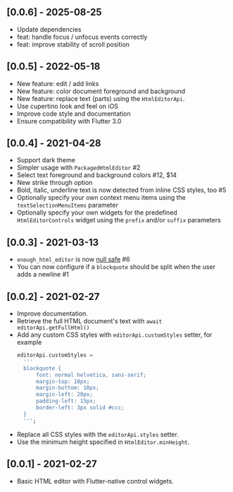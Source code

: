 ## [0.0.6] - 2025-08-25
- Update dependencies
- feat: handle focus / unfocus events correctly
- feat: improve stability of scroll position

## [0.0.5] - 2022-05-18
- New feature: edit / add links
- New feature: color document foreground and background
- New feature: replace text (parts) using the `HtmlEditorApi`.
- Use cupertino look and feel on iOS
- Improve code style and documentation
- Ensure compatibility with Flutter 3.0

## [0.0.4] - 2021-04-28
- Support dark theme
- Simpler usage with `PackagedHtmlEditor` #2
- Select text foreground and background colors #12, $14
- New strike through option
- Bold, italic, underline text is now detected from inline CSS styles, too #5
- Optionally specify your own context menu items using the `textSelectionMenuItems` parameter
- Optionally specify your own widgets for the predefined `HtmlEditorControls` widget using the `prefix` and/or `suffix` parameters


## [0.0.3] - 2021-03-13
- `enough_html_editor` is now [null safe](https://dart.dev/null-safety/tour) #6
- You can now configure if a `blockquote` should be split when the user adds a newline #1


## [0.0.2] - 2021-02-27

* Improve documentation.
* Retrieve the full HTML document's text with `await editorApi.getFullHtml()`
* Add any custom CSS styles with `editorApi.customStyles` setter, for example 
  ```dart
  editorApi.customStyles = 
    '''
    blockquote {
        font: normal helvetica, sans-serif;
        margin-top: 10px;
        margin-bottom: 10px;
        margin-left: 20px;
        padding-left: 15px;
        border-left: 3px solid #ccc;
    }
    ''';
  ```
* Replace all CSS styles with the `editorApi.styles` setter. 
* Use the minimum height specified in `HtmlEditor.minHeight`. 

## [0.0.1] - 2021-02-27

* Basic HTML editor with Flutter-native control widgets.
